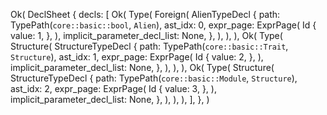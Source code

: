 Ok(
    DeclSheet {
        decls: [
            Ok(
                Type(
                    Foreign(
                        AlienTypeDecl {
                            path: TypePath(`core::basic::bool`, `Alien`),
                            ast_idx: 0,
                            expr_page: ExprPage(
                                Id {
                                    value: 1,
                                },
                            ),
                            implicit_parameter_decl_list: None,
                        },
                    ),
                ),
            ),
            Ok(
                Type(
                    Structure(
                        StructureTypeDecl {
                            path: TypePath(`core::basic::Trait`, `Structure`),
                            ast_idx: 1,
                            expr_page: ExprPage(
                                Id {
                                    value: 2,
                                },
                            ),
                            implicit_parameter_decl_list: None,
                        },
                    ),
                ),
            ),
            Ok(
                Type(
                    Structure(
                        StructureTypeDecl {
                            path: TypePath(`core::basic::Module`, `Structure`),
                            ast_idx: 2,
                            expr_page: ExprPage(
                                Id {
                                    value: 3,
                                },
                            ),
                            implicit_parameter_decl_list: None,
                        },
                    ),
                ),
            ),
        ],
    },
)